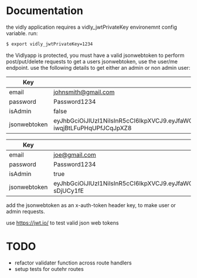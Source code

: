 # Documentation 

the vidly application requires a vidly_jwtPrivateKey environemnt config variable. run:

```sh
$ export vidly_jwtPrivateKey=1234
```

the Vidlyapp is protected, you must have a valid jsonwebtoken to perform post/put/delete requests
to get a users jsonwebtoken, use the user/me endpoint. use the following details to get either an admin or non admin user:

| Key | Value |
| ------ | ------ |
| email | johnsmith@gmail.com |
| password | Password1234 |
| isAdmin | false |
| jsonwebtoken | eyJhbGciOiJIUzI1NiIsInR5cCI6IkpXVCJ9.eyJfaWQiOiI1ZGI0MTk2OGNhNzc2OTE3NzhhNGIxZTMiLCJpc0FkbWluIjpmYWxzZSwiaWF0IjoxNTcyMTAyOTU4fQ.lg69Btu39DtzhNS7QGN-iwqjBtLFuPHqUPfJCqJpXZ8 |

| Key | Value |
| ------ | ------ |
| email | joe@gmail.com |
| password | Password1234 |
| isAdmin | true |
| jsonwebtoken | eyJhbGciOiJIUzI1NiIsInR5cCI6IkpXVCJ9.eyJfaWQiOiI1ZGI0NWRkMmU2ODE0MTFmMWFlN2Q2ZjciLCJpYXQiOjE1NzIxMDE1ODZ9.Az1SaxD3UGpYRvbZ7SfwQf7UwOl53VY1D-sDjUCy1fE |

add the jsonwebtoken as an x-auth-token header key, to make user or admin requests.

use https://jwt.io/ to test valid json web tokens


# TODO

  - refactor validater function across route handlers
  - setup tests for outehr routes